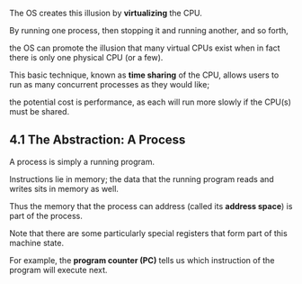 The OS creates this illusion by **virtualizing** the CPU.

By running one process, then stopping it and running another, and so forth,

the OS can promote the illusion that many virtual CPUs exist when in fact there is only one physical CPU (or a few).

This basic technique, known as **time sharing** of the CPU, allows users to run as many concurrent processes as they would like;

the potential cost is performance, as each will run more slowly if the CPU(s) must be shared.

## 4.1 The Abstraction: A Process

A process is simply a running program.

Instructions lie in memory; the data that the running program reads and writes sits in memory as well.

Thus the memory that the process can address (called its **address space**) is part of the process.

Note that there are some particularly special registers that form part of this machine state.

For example, the **program counter (PC)** tells us which instruction of the program will execute next.
